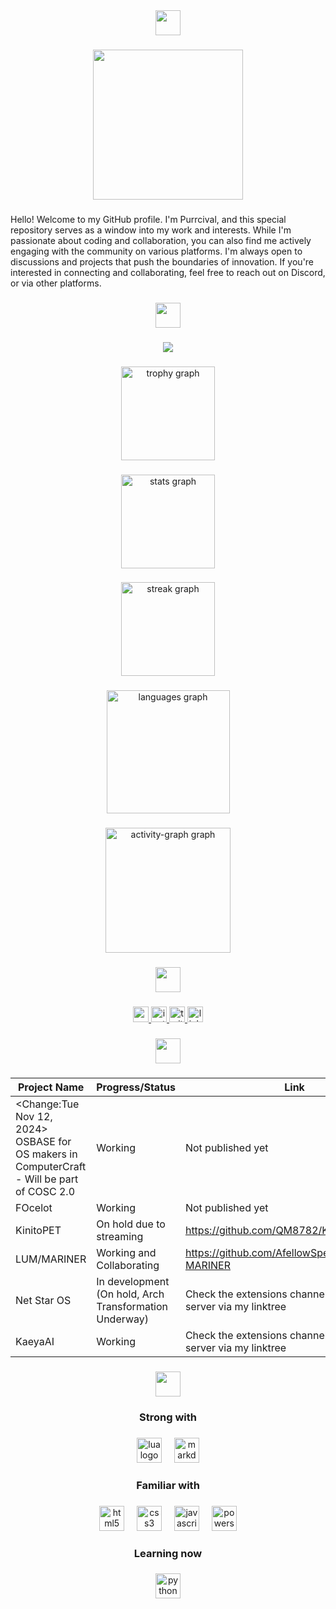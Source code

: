 <div align="center">
  <img height="40" src="https://readme-typing-svg.herokuapp.com?font=Micro+5&size=100&duration=2000&pause=1000&color=F7F7F7F7&center=true&vCenter=true&repeat=false&width=800&height=84&lines=Welcome"  />
</div>

###

<div align="center">
  <img height="240" src="https://github.com/QM8782/QM8782/blob/main/hi.png?raw=true"  />
</div>

###

<p align="left">Hello! Welcome to my GitHub profile. I'm Purrcival, and this special repository serves as a window into my work and interests. While I'm passionate about coding and collaboration, you can also find me actively engaging with the community on various platforms. I'm always open to discussions and projects that push the boundaries of innovation. If you're interested in connecting and collaborating, feel free to reach out on Discord, or via other platforms.</p>

###

<div align="center">
  <img height="40" src="https://readme-typing-svg.herokuapp.com?font=Micro+5&size=100&duration=2000&pause=1000&color=F7F7F7F7&center=true&vCenter=true&repeat=false&width=800&height=84&lines=Stats"  />
</div>

###

<div align="center">
  <img src="https://profile-counter.glitch.me/Purrcival/count.svg?"  />
</div>

###

<div align="center">
  <img src="https://github-profile-trophy.vercel.app?username=Purrcival&theme=darkhub&column=7&row=4&margin-w=8&margin-h=8&no-bg=false&no-frame=false&order=4" height="150" alt="trophy graph"  />
</div>

###

<div align="center">
  <img src="https://github-readme-stats.vercel.app/api?username=Purrcival&hide_title=false&hide_rank=false&show_icons=true&include_all_commits=true&count_private=true&disable_animations=false&theme=github_dark&locale=en&hide_border=false&order=1" height="150" alt="stats graph"  />
</div>

###

<div align="center">
  <img src="https://streak-stats.demolab.com?user=Purrcival&locale=en&mode=weekly&theme=github_dark&hide_border=false&border_radius=8&date_format=M%20j%5B,%20Y%5D&order=3" height="150" alt="streak graph"  />
</div>

###

<div align="center">
  <img src="https://github-readme-stats.vercel.app/api/top-langs?username=Purrcival&locale=en&hide_title=false&layout=compact&card_width=320&langs_count=12&theme=github_dark&hide_border=false&order=2" height="197" alt="languages graph"  />
</div>

###

<div align="center">
  <img src="https://github-readme-activity-graph.vercel.app/graph?username=Purrcival&radius=16&theme=github-dark&area=true&order=5" height="200" alt="activity-graph graph"  />
</div>

###

<div align="center">
  <img height="40" src="https://readme-typing-svg.herokuapp.com?font=Micro+5&size=100&duration=2000&pause=1000&color=F7F7F7F7&center=true&vCenter=true&repeat=false&width=800&height=84&lines=Socials"  />
</div>

###

<div align="center">
  <a href="https://youtube.com/@PurrcivalYT" target="_blank">
    <img src="https://img.shields.io/static/v1?message=Youtube&logo=youtube&label=&color=FF0000&logoColor=white&labelColor=2A2A2A&style=plastic" height="25" alt="youtube logo"  />
  </a>
  <a href="https://instagram.com/purrcivalinsta" target="_blank">
    <img src="https://img.shields.io/static/v1?message=Instagram&logo=instagram&label=&color=E4405F&logoColor=white&labelColor=2A2A2A&style=plastic" height="25" alt="instagram logo"  />
  </a>
  <a href="https://twitch.tv/PurrcivalLive/" target="_blank">
    <img src="https://img.shields.io/static/v1?message=Twitch&logo=twitch&label=&color=9146FF&logoColor=white&labelColor=2A2A2A&style=plastic" height="25" alt="twitch logo"  />
  </a>
  <a href="https://linktr.ee/Purrcival/" target="_blank">
    <img src="https://img.shields.io/static/v1?message=Linktree&logo=linktree&label=&color=1de9b6&logoColor=white&labelColor=2a2a2a&style=plastic" height="25" alt="linktree logo"  />
  </a>
</div>

###

<div align="center">
  <img height="40" src="https://readme-typing-svg.herokuapp.com?font=Micro+5&size=100&duration=2000&pause=1000&color=F7F7F7F7&center=true&vCenter=true&repeat=false&width=800&height=84&lines=Current+Works"  />
</div>

###

<div align="center">

|Project Name| Progress/Status | Link | 
|--|--|--|
| <Change:Tue Nov 12, 2024> OSBASE for OS makers in ComputerCraft - Will be part of COSC 2.0 | Working | Not published yet |
| FOcelot | Working | Not published yet |
| KinitoPET | On hold due to streaming | https://github.com/QM8782/KinitoPET |
| LUM/MARINER | Working and Collaborating | https://github.com/AfellowSpeedrunner/LUM-MARINER |
| Net Star OS | In development (On hold, Arch Transformation Underway) | Check the extensions channel on my Discord server via my linktree |
| KaeyaAI | Working | Check the extensions channel on my Discord server via my linktree |

</div>

###

<div align="center">
  <img height="40" src="https://readme-typing-svg.herokuapp.com?font=Micro+5&size=100&duration=2000&pause=1000&color=F7F7F7F7&center=true&vCenter=true&repeat=false&width=800&height=84&lines=Languages"  />
</div>

###

<h3 align="center">Strong with</h3>

###

<div align="center">
  <img src="https://skillicons.dev/icons?i=lua" height="40" alt="lua logo"  />
  <img width="12" />
  <img src="https://skillicons.dev/icons?i=md" height="40" alt="markdown logo"  />
</div>

###

<h3 align="center">Familiar with</h3>

###

<div align="center">
  <img src="https://skillicons.dev/icons?i=html" height="40" alt="html5 logo"  />
  <img width="12" />
  <img src="https://skillicons.dev/icons?i=css" height="40" alt="css3 logo"  />
  <img width="12" />
  <img src="https://skillicons.dev/icons?i=js" height="40" alt="javascript logo"  />
  <img width="12" />
  <img src="https://skillicons.dev/icons?i=powershell" height="40" alt="powershell logo"  />
</div>

###

<h3 align="center">Learning now</h3>

###

<div align="center">
  <img src="https://skillicons.dev/icons?i=py" height="40" alt="python logo"  />
</div>

###

<!--
> [!NOTE]\
> I decided to quit CashApp. However I do recommend you joining REALITY Anime VTBuer streaming platform on mobile devices. I stream daily around near night in the eastern time. Hope to see you on stream or even stream events! <3

> [!IMPORTANT]\
> If you wish to contact me, do so by joining my discord for verification before I can chat by [clicking here](https://tinyurl.com/QM8782-DISCORD).

![My furry avatar waving hi!](https://github.com/QM8782/QM8782/blob/main/hi.png?raw=true)
![Welcome to my profile!](https://readme-typing-svg.herokuapp.com?font=Micro+5&size=100&duration=2000&pause=1000&color=F7F7F7&vCenter=true&repeat=false&random=false&width=720&height=84&lines=Welcome+to+my+profile!)

Hello! Welcome to my GitHub profile. I'm Purrcival, and this special repository serves as a window into my work and interests. While I'm passionate about coding and collaboration, you can also find me actively engaging with the community on various platforms. I'm always open to discussions and projects that push the boundaries of innovation. If you're interested in connecting and collaborating, feel free to reach out on [Discord](https://tinyurl.com/QM8782-DISCORD)!

![Socials](https://readme-typing-svg.herokuapp.com?font=Micro+5&size=100&duration=2000&pause=1000&color=F7F7F7&vCenter=true&repeat=false&random=false&width=720&height=84&lines=Socials)

> [!NOTE]\
> My social table is removed permanently. [Consider going to my linktree right here.](https://linktr.ee/Purrcival/)

![Current works](https://readme-typing-svg.herokuapp.com?font=Micro+5&size=100&duration=2000&pause=1000&color=F7F7F7&vCenter=true&repeat=false&random=false&width=720&height=84&lines=Current+works)

|Project Name| Progress/Status | Link | 
|--|--|--|
| <Change:Tue Nov 12, 2024> OSBASE for OS makers in ComputerCraft - Will be part of COSC 2.0 | Working | Not published yet |
| FOcelot | Working | Not published yet |
| KinitoPET | On hold due to streaming | https://github.com/QM8782/KinitoPET |
| LUM/MARINER | Working and Collaborating | https://github.com/AfellowSpeedrunner/LUM-MARINER |
| Net Star OS | In development (On hold, Arch Transformation Underway) | Check the extensions channel on my Discord server |



![Github Stats](https://readme-typing-svg.herokuapp.com?font=Micro+5&size=100&duration=2000&pause=1000&color=F7F7F7&vCenter=true&repeat=false&random=false&width=720&height=84&lines=Github+Stats)

![My stats, of course!](https://github-readme-stats.vercel.app/api?username=QM8782&show_icons=true&theme=dark#gh-dark-mode-only)

![Profile visits](https://readme-typing-svg.herokuapp.com?font=Micro+5&size=100&duration=2000&pause=1000&color=F7F7F7&vCenter=true&repeat=false&random=false&width=720&height=84&lines=Profile+visits)

![QM8782-DISCORD](https://komarev.com/ghpvc/?username=QM8782)

-->

